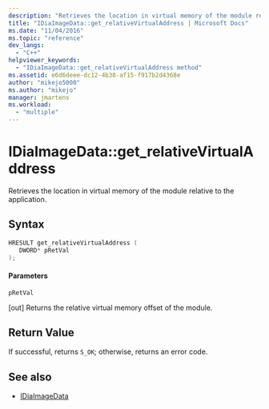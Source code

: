 ```yaml
---
description: "Retrieves the location in virtual memory of the module relative to the application."
title: "IDiaImageData::get_relativeVirtualAddress | Microsoft Docs"
ms.date: "11/04/2016"
ms.topic: "reference"
dev_langs:
  - "C++"
helpviewer_keywords:
  - "IDiaImageData::get_relativeVirtualAddress method"
ms.assetid: e6d6deee-dc12-4b38-af15-f917b2d4368e
author: "mikejo5000"
ms.author: "mikejo"
manager: jmartens
ms.workload:
  - "multiple"
---
```

# IDiaImageData::get_relativeVirtualAddress
Retrieves the location in virtual memory of the module relative to the application.

## Syntax

```C++
HRESULT get_relativeVirtualAddress ( 
   DWORD* pRetVal
);
```

#### Parameters
 `pRetVal`

[out] Returns the relative virtual memory offset of the module.

## Return Value
 If successful, returns `S_OK`; otherwise, returns an error code.

## See also
- [IDiaImageData](../../debugger/debug-interface-access/idiaimagedata.md)

